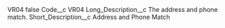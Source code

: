 <?xml version="1.0" encoding="UTF-8"?>
<CustomMetadata xmlns="http://soap.sforce.com/2006/04/metadata" xmlns:xsi="http://www.w3.org/2001/XMLSchema-instance" xmlns:xsd="http://www.w3.org/2001/XMLSchema">
    <label>VR04</label>
    <protected>false</protected>
    <values>
        <field>Code__c</field>
        <value xsi:type="xsd:string">VR04</value>
    </values>
    <values>
        <field>Long_Description__c</field>
        <value xsi:type="xsd:string">The address and phone match.</value>
    </values>
    <values>
        <field>Short_Description__c</field>
        <value xsi:type="xsd:string">Address and Phone Match</value>
    </values>
</CustomMetadata>
